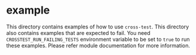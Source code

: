 # example

This directory contains examples of how to use `cross-test`. This directory also
contains examples that are expected to fail. You need
`CROSSTEST_RUN_FAILING_TESTS` environment variable to be set to `true` to run
these examples. Please refer module documentation for more information.
